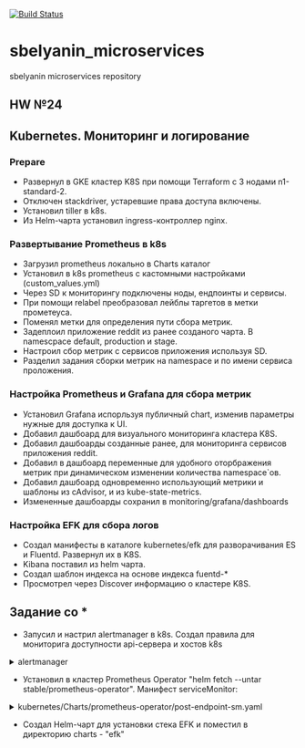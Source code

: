 [![Build Status](https://travis-ci.com/Otus-DevOps-2018-11/sbelyanin_microservices.svg?branch=master)](https://travis-ci.com/Otus-DevOps-2018-11/sbelyanin_microservices)
# sbelyanin_microservices
sbelyanin microservices repository

## HW №24

## Kubernetes. Мониторинг и логирование

### Prepare

 - Развернул в GKE кластер K8S при помощи Terraform с 3 нодами n1-standard-2.
 - Отключен stackdriver, устаревшие права доступа включены.
 - Установил tiller в k8s.
 - Из Helm-чарта установил ingress-контроллер nginx.

### Развертывание Prometheus в k8s 

 - Загрузил prometheus локально в Charts каталог
 - Установил в k8s prometheus с кастомными настройками (custom_values.yml)
 - Через SD к мониторингу подключены ноды, ендпоинты и сервисы.
 - При помощи relabel преобразовал лейблы таргетов в метки прометеуса.
 - Поменял метки для определения пути сбора метрик.
 - Задеплоил приложение reddit из ранее созданого чарта. В namescpace default, production и stage.
 - Настроил сбор метрик с сервисов приложения используя SD.
 - Разделил задания сборки метрик на namespace и по имени сервиса проложения.
 
### Настройка Prometheus и Grafana для сбора метрик  

 - Установил Grafana испорльзуя публичный chart, изменив параметры нужные для доступка к UI.
 - Добавил дашбоард для визуального мониторинга кластера K8S.
 - Добавил дашбоарды созданные ранее, для мониторинга сервисов приложения reddit.
 - Добавил в дашбоард переменные для удобного оторбражения метрик при динамическом изменении количества namespace`ов.
 - Добавил дашбоард одновременно использующий метрики и шаблоны из cAdvisor, и из kube-state-metrics.
 - Измененные дашбоарды сохранил в monitoring/grafana/dashboards

### Настройка EFK для сбора логов 

 - Создал манифесты в каталоге kubernetes/efk для разворачивания ES и Fluentd. Развернул их в K8S.
 - Kibana поставил из helm чарта.
 - Создал шаблон индекса на основе индекса fuentd-*
 - Просмотрел через Discover информацию о кластере K8S.
 
## Задание со *

 - Запусил и настрил alertmanager в k8s. Создал правила для мониторига доступности api-сервера и хостов k8s

<details><summary>alertmanager</summary><p>

```bash
http://10.4.1.24:9093/metrics up
app="prometheus" chart="prometheus-8.9.1" component="alertmanager" heritage="Tiller" instance="10.4.1.24:9093" kubernetes_name="prom-prometheus-alertmanager" kubernetes_namespace="default" release="prom" 

Alerts
K8S_API_Server_Down (0 active)
alert: K8S_API_Server_Down
expr: up{job="kubernetes-apiservers"}
  == 0
for: 1m
labels:
  severity: Disaster
annotations:
  description: '{{ $labels.instance }} of job {{ $labels.job }} has been down for
    more than 1 minute'
  summary: Instance {{ $labels.instance }} is down. Check Cluster Status.

K8S_Node_Down (0 active)
alert: K8S_Node_Down
expr: up{job="kubernetes-nodes"}
  == 0
for: 2m
labels:
  severity: High
annotations:
  description: '{{ $labels.instance }} of job {{ $labels.job }} has been down for
    more than 1 minute'
  summary: Instance {{ $labels.instance }} is down. Check Cluster Status.

```
</p></details> 

- Установил в кластер Prometheus Operator "helm fetch --untar stable/prometheus-operator". Манифест serviceMonitor:

<details><summary>kubernetes/Charts/prometheus-operator/post-endpoint-sm.yaml</summary><p>

```bash

apiVersion: monitoring.coreos.com/v1
kind: ServiceMonitor
metadata:
  labels:
    app: my-release-prometheus-oper-post
  name: my-release-prometheus-oper-post
spec:
  endpoints:
  - port: "5000"
  selector:
    matchLabels:
      app: reddit
      component: post

```
</p></details> 

 - Создал Helm-чарт для установки стека EFK и поместил в директорию charts - "efk"

